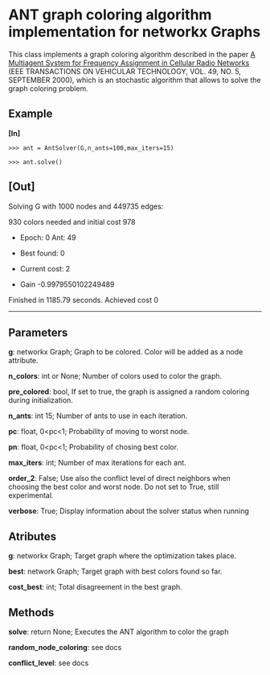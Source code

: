 # ANT graph coloring algorithm implementation for networkx Graphs


This class implements a graph coloring algorithm described in the paper
[A Multiagent System for Frequency Assignment in Cellular Radio Networks](https://github.com/Guillem-db/graph-coloring/blob/master/IEEE.Freq.Assign.pdf)
(EEE TRANSACTIONS ON VEHICULAR TECHNOLOGY, VOL. 49, NO. 5, SEPTEMBER 2000),
which is an stochastic algorithm that allows to solve the graph coloring problem.

## Example
  **[In]**
  
	>>> ant = AntSolver(G,n_ants=100,max_iters=15)

	>>> ant.solve()
   
   [Out]
   -------------------------------------------
   Solving G with 1000 nodes and 449735 edges: 
                
   930 colors needed and initial cost 978 
                
  - Epoch: 0 Ant: 49
                
  - Best found: 0 
                
  - Current cost: 2 
                
  - Gain -0.9979550102249489
                
  Finished in 1185.79 seconds. Achieved cost 0
  
  --------------------------------------------


## Parameters

**g**: networkx Graph; Graph to be colored. Color will be added as a node attribute.

**n_colors**: int or None; Number of colors used to color the graph.

**pre_colored**: bool, If set to true, the graph is assigned a random coloring during initialization.

**n_ants**: int 15; Number of ants to use in each iteration.

**pc**: float, 0<pc<1; Probability of moving to worst node. 

**pn**: float, 0<pc<1; Probability of chosing best color. 

**max_iters**: int; Number of max iterations for each ant.

**order_2**: False; Use also the conflict level of direct neighbors when choosing
     the best color and worst node. Do not set to True, still experimental.
     
**verbose**: True; Display information about the solver status when running

## Atributes

**g**: networkx Graph; Target graph where the optimization takes place.

**best**: network Graph; Target graph with best colors found so far.

**cost_best**: int; Total disagreement in the best graph.

## Methods

**solve**: return None; Executes the ANT algorithm to color the graph

**random_node_coloring**: see docs

**conflict_level**: see docs
    
